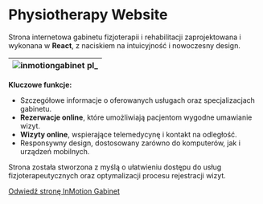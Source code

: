 # Physiotherapy Website

Strona internetowa gabinetu fizjoterapii i rehabilitacji zaprojektowana i wykonana w **React**, z naciskiem na intuicyjność i nowoczesny design.

| ![inmotiongabinet pl_](https://github.com/user-attachments/assets/1c54d5cc-d594-4aee-8721-3542c1e045f3) |
|-------------------------------------------------------|

**Kluczowe funkcje:**
- Szczegółowe informacje o oferowanych usługach oraz specjalizacjach gabinetu.
- **Rezerwacje online**, które umożliwiają pacjentom wygodne umawianie wizyt.
- **Wizyty online**, wspierające telemedycynę i kontakt na odległość.
- Responsywny design, dostosowany zarówno do komputerów, jak i urządzeń mobilnych.

Strona została stworzona z myślą o ułatwieniu dostępu do usług fizjoterapeutycznych oraz optymalizacji procesu rejestracji wizyt.

[Odwiedź stronę InMotion Gabinet](https://inmotiongabinet.pl/)
